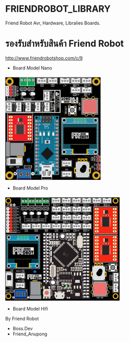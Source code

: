# FRIENDROBOT_LIBRARY
Friend Robot Avr, Hardware, Libralies Boards.

# รองรับสำหรับสินค้า Friend Robot 
http://www.friendrobotshop.com/c/9

- Board Model Nano
<br>
<img class="img-fluid" src="./img/Model%20Nano.jpg" alt="modelnano" width="300px" style="margin-top: -10px;">
<br>

- Board Model Pro
<br>
<img class="img-fluid" src="img/model_pro.png" alt="modelpro" width="360px" style="margin-top: -10px;">
<br>


- Board Model Hifi


By Friend Robot
- Boss.Dev
- Friend_Anupong

